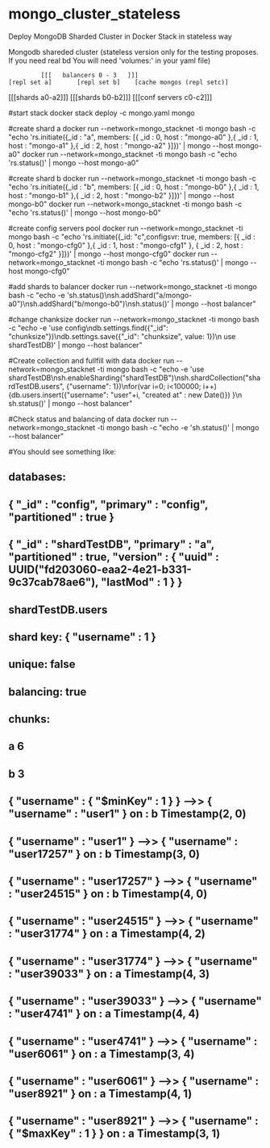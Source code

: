 # mongo_cluster_stateless
Deploy MongoDB Sharded Cluster in Docker Stack in stateless way

Mongodb shareded cluster
(stateless version only for the testing proposes. If you need real bd You will need 'volumes:' in your yaml file)

             [[[   balancers 0 - 3   ]]]
    [repl set a]       [repl set b]    [cache mongos (repl setc)]
 [[[shards a0-a2]]] [[[shards b0-b2]]]   [[[conf servers c0-c2]]]

#start stack
docker stack deploy -c mongo.yaml mongo

#create shard a
docker run --network=mongo_stacknet  -ti mongo  bash -c "echo 'rs.initiate({_id : \"a\", members: [{ _id : 0, host : \"mongo-a0\" },{ _id : 1, host : \"mongo-a1\" },{ _id : 2, host : \"mongo-a2\" }]})' | mongo --host mongo-a0"
docker run --network=mongo_stacknet  -ti mongo  bash -c "echo 'rs.status()' | mongo --host mongo-a0"

#create shard b
docker run --network=mongo_stacknet  -ti mongo  bash -c "echo 'rs.initiate({_id : \"b\", members: [{ _id : 0, host : \"mongo-b0\" },{ _id : 1, host : \"mongo-b1\" },{ _id : 2, host : \"mongo-b2\" }]})' | mongo --host mongo-b0"
docker run --network=mongo_stacknet  -ti mongo  bash -c "echo 'rs.status()' | mongo --host mongo-b0"

#create config servers pool
docker run --network=mongo_stacknet  -ti mongo  bash -c "echo 'rs.initiate({_id: \"c\",configsvr: true, members: [{ _id : 0, host : \"mongo-cfg0\" },{ _id : 1, host : \"mongo-cfg1\" }, { _id : 2, host : \"mongo-cfg2\" }]})' | mongo --host mongo-cfg0"
docker run --network=mongo_stacknet  -ti mongo  bash -c "echo 'rs.status()' | mongo --host mongo-cfg0"

#add shards to balancer
docker run --network=mongo_stacknet  -ti mongo  bash -c "echo -e 'sh.status()\nsh.addShard(\"a/mongo-a0\")\nsh.addShard(\"b/mongo-b0\")\nsh.status()' | mongo --host balancer"

#change chanksize
docker run --network=mongo_stacknet  -ti mongo  bash -c "echo -e 'use config\ndb.settings.find({\"_id\": \"chunksize\"})\ndb.settings.save({\"_id\": \"chunksize\", value: 1})\n use shardTestDB)' | mongo --host balancer"

#Create collection and fullfill with data
docker run --network=mongo_stacknet  -ti mongo  bash -c "echo -e 'use shardTestDB\nsh.enableSharding(\"shardTestDB\")\nsh.shardCollection(\"shardTestDB.users\", {\"username\": 1})\nfor(var i=0; i<100000; i++){db.users.insert({\"username\": \"user\"+i, \"created at\" : new    Date()}) }\n sh.status()' | mongo --host balancer"

#Check status and balancing of data
docker run --network=mongo_stacknet  -ti mongo  bash -c "echo -e 'sh.status()' | mongo --host balancer"

#You should see something like:
## databases:
##        {  "_id" : "config",  "primary" : "config",  "partitioned" : true }
##        {  "_id" : "shardTestDB",  "primary" : "a",  "partitioned" : true,  "version" : {  "uuid" : UUID("fd203060-eaa2-4e21-b331-9c37cab78ae6"),  "lastMod" : 1 } }
##                shardTestDB.users
##                        shard key: { "username" : 1 }
##                        unique: false
##                        balancing: true
##                        chunks:
##                                a	6
##                                b	3
##                        { "username" : { "$minKey" : 1 } } -->> { "username" : "user1" } on : b Timestamp(2, 0) 
##                        { "username" : "user1" } -->> { "username" : "user17257" } on : b Timestamp(3, 0) 
##                        { "username" : "user17257" } -->> { "username" : "user24515" } on : b Timestamp(4, 0) 
##                        { "username" : "user24515" } -->> { "username" : "user31774" } on : a Timestamp(4, 2) 
##                        { "username" : "user31774" } -->> { "username" : "user39033" } on : a Timestamp(4, 3) 
##                        { "username" : "user39033" } -->> { "username" : "user4741" } on : a Timestamp(4, 4) 
##                        { "username" : "user4741" } -->> { "username" : "user6061" } on : a Timestamp(3, 4) 
##                        { "username" : "user6061" } -->> { "username" : "user8921" } on : a Timestamp(4, 1) 
##                        { "username" : "user8921" } -->> { "username" : { "$maxKey" : 1 } } on : a Timestamp(3, 1) 
##
